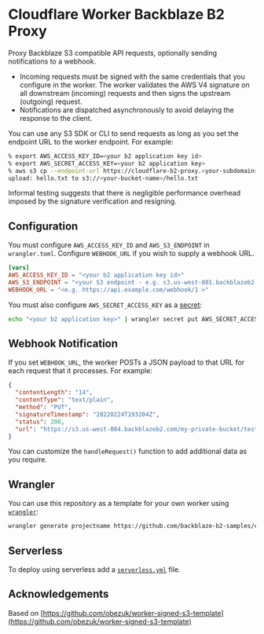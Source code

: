 # Cloudflare Worker Backblaze B2 Proxy

Proxy Backblaze S3 compatible API requests, optionally sending notifications to a webhook.

* Incoming requests must be signed with the same credentials that you configure in the worker. The worker validates the AWS V4 signature on all downstream (incoming) requests and then signs the upstream (outgoing) request.
* Notifications are dispatched asynchronously to avoid delaying the response to the client.

You can use any S3 SDK or CLI to send requests as long as you set the endpoint URL to the worker endpoint. For example:

```bash
% export AWS_ACCESS_KEY_ID=<your b2 application key id>
% export AWS_SECRET_ACCESS_KEY=<your b2 application key> 
% aws s3 cp --endpoint-url https://cloudflare-b2-proxy.<your-subdomain>.workers.dev hello.txt s3://<your-bucket-name>/hello.txt
upload: hello.txt to s3://<your-bucket-name>/hello.txt
```

Informal testing suggests that there is negligible performance overhead imposed by the signature verification and resigning.

## Configuration

You must configure `AWS_ACCESS_KEY_ID` and `AWS_S3_ENDPOINT` in `wrangler.toml`. Configure `WEBHOOK_URL` if you wish to supply a webhook URL.

```toml
[vars]
AWS_ACCESS_KEY_ID = "<your b2 application key id>"
AWS_S3_ENDPOINT = "<your S3 endpoint - e.g. s3.us-west-001.backblazeb2.com >"
WEBHOOK_URL = "<e.g. https://api.example.com/webhook/1 >"
```

You must also configure `AWS_SECRET_ACCESS_KEY` as a [secret](https://blog.cloudflare.com/workers-secrets-environment/):

```bash
echo "<your b2 application key>" | wrangler secret put AWS_SECRET_ACCESS_KEY
```

## Webhook Notification

If you set `WEBHOOK_URL`, the worker POSTs a JSON payload to that URL for each request that it processes. For example:

```json
{
  "contentLength": "14",
  "contentType": "text/plain",
  "method": "PUT",
  "signatureTimestamp": "20220224T193204Z",
  "status": 200,
  "url": "https://s3.us-west-004.backblazeb2.com/my-private-bucket/tester.txt"
}
```

You can customize the `handleRequest()` function to add additional data as you require.

## Wrangler

You can use this repository as a template for your own worker using [`wrangler`](https://github.com/cloudflare/wrangler):

```bash
wrangler generate projectname https://github.com/backblaze-b2-samples/cloudflare-b2-proxy
```

## Serverless

To deploy using serverless add a [`serverless.yml`](https://serverless.com/framework/docs/providers/cloudflare/) file.


## Acknowledgements

Based on [https://github.com/obezuk/worker-signed-s3-template](https://github.com/obezuk/worker-signed-s3-template)
